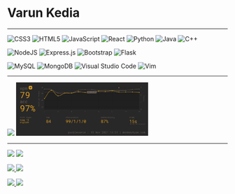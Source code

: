 # Varun Kedia

<hr/>

![CSS3](https://img.shields.io/badge/css3-%231572B6.svg?style=for-the-badge&logo=css3&logoColor=white)
![HTML5](https://img.shields.io/badge/html5-%23E34F26.svg?style=for-the-badge&logo=html5&logoColor=white)
![JavaScript](https://img.shields.io/badge/javascript-%23323330.svg?style=for-the-badge&logo=javascript&logoColor=%23F7DF1E)
![React](https://img.shields.io/badge/react-%2320232a.svg?style=for-the-badge&logo=react&logoColor=blue)
![Python](https://img.shields.io/badge/python-3670A0?style=for-the-badge&logo=python&logoColor=ffdd54)
![Java](https://img.shields.io/badge/java-%23ED8B00.svg?style=for-the-badge&logo=java&logoColor=white)
![C++](https://img.shields.io/badge/c++-%2300599C.svg?style=for-the-badge&logo=c%2B%2B&logoColor=white)

![NodeJS](https://img.shields.io/badge/node.js-6DA55F?style=for-the-badge&logo=node.js&logoColor=white)
![Express.js](https://img.shields.io/badge/express.js-%23404d59.svg?style=for-the-badge&logo=express&logoColor=%2361DAFB)
![Bootstrap](https://img.shields.io/badge/bootstrap-%23563D7C.svg?style=for-the-badge&logo=bootstrap&logoColor=white)
![Flask](https://img.shields.io/badge/flask-%23000.svg?style=for-the-badge&logo=flask&logoColor=white)

![MySQL](https://img.shields.io/badge/mysql-%2300f.svg?style=for-the-badge&logo=mysql&logoColor=white)
![MongoDB](https://img.shields.io/badge/MongoDB-%234ea94b.svg?style=for-the-badge&logo=mongodb&logoColor=white)
![Visual Studio Code](https://img.shields.io/badge/Visual%20Studio%20Code-0078d7.svg?style=for-the-badge&logo=visual-studio-code&logoColor=white)
![Vim](https://img.shields.io/badge/VIM-%2311AB00.svg?style=for-the-badge&logo=vim&logoColor=white)

<hr/>

<p>
<img src="https://data.typeracer.com/misc/badge?user=purplevarun"/>
<img width=60% src="src/monkeytype.png"/>
</p>

<hr/>

<p>
<img src="https://github-readme-stats.vercel.app/api?username=purplevarun&count_private=true&show_icons=true&theme=radical" />
<img width=25% src="https://github-readme-stats.vercel.app/api/top-langs/?username=purplevarun&langs_count=4&theme=radical"/>
</p>

<p>
<a href="https://github.com/purplevarun/Dynamic-programming">
  <img src="https://github-readme-stats.vercel.app/api/pin/?username=purplevarun&repo=Dynamic-Programming&theme=radical"/>
</a>
<a href="https://github.com/purplevarun/CodeChef-DSA">
  <img src="https://github-readme-stats.vercel.app/api/pin/?username=purplevarun&repo=CodeChef-DSA&theme=radical"/>
</a>
</p>

<p>
<a href="https://github.com/purplevarun/aec-placement-statistics">
  <img src="https://github-readme-stats.vercel.app/api/pin/?username=purplevarun&repo=aec-placement-statistics&theme=radical"/>
</a>
<a href="https://github.com/purplevarun/dotfiles">
  <img src="https://github-readme-stats.vercel.app/api/pin/?username=purplevarun&repo=dotfiles&theme=radical"/>
</a>
</p>
